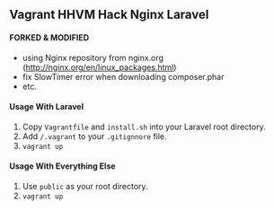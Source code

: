 ## Vagrant HHVM Hack Nginx Laravel

#### FORKED & MODIFIED
- using Nginx repository from nginx.org (http://nginx.org/en/linux_packages.html)
- fix SlowTimer error when downloading composer.phar
- etc.

#### Usage With Laravel
1. Copy `Vagrantfile` and `install.sh` into your Laravel root directory.
2. Add `/.vagrant` to your `.gitignnore` file.
3. `vagrant up`

#### Usage With Everything Else
1. Use `public` as your root directory.
2. `vagrant up`
